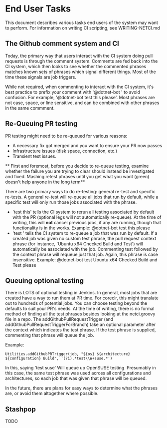 # End User Tasks

This document describes various tasks end users of the system may want to perform.  For information on writing CI scripting, see WRITING-NETCI.md

## The Github comment system and CI

Today, the primary way that users interact with the CI system doing pull requests is through the comment system.  Comments are fed back into the CI system, which then looks to see whether the commented phrases matches known sets of phrases which signal different things.  Most of the time these signals are job triggers.

While not required, when commenting to interact with the CI system, it's best practice to prefix your comment with '@dotnet-bot ' to avoid confusion.  For example, '@dotnet-bot test this please'.  Most phrases are not case, space, or line sensitive, and can be combined with other phrases in the same commment.

## Re-Queuing PR testing

PR testing might need to be re-queued for various reasons:

* A necessary fix got merged and you want to ensure your PR now passes
* Infrastructure issues (disk space, connection, etc.)
* Transient test issues.

** First and foremost, before you decide to re-queue testing, examine whether the failure you are trying to clear should instead be investigated and fixed.  Mashing retest phrases until you get what you want (green) doesn't help anyone in the long term**

There are two primary ways to do re-testing: general re-test and specific re-tests.  A general re-test will re-queue all jobs that run by default, while a specific test will only run those jobs associated with the phrase.

* 'test this' tells the CI system to rerun all testing associated by default with the PR (optional legs will not automatically re-queue).  At the time of writing, this will **not** cancel previous jobs, if any are running, though that functionality is in the works.
    Example: @dotnet-bot test this please
* 'test <job name from Github status>' tells the CI system to re-queue a job that was run by default.  If a created job was given no custom test phrase, the pull request context phrase (for instance, 'Ubuntu x64 Checked Build and Test') will automatically be associated with the job.  Commenting test followed by the context phrase will requeue just that job.  Again, this phrase is case insensitive.
    Example: @dotnet-bot test Ubuntu x64 Checked Build and Test please
    
## Queuing optional testing

There is LOTS of optional testing in Jenkins.  In general, most jobs that are created have a way to run them at PR time.  For coreclr, this might translate out to hundreds of potential jobs.  You can choose testing beyond the defaults to suit your PR's needs.  At the time of writing, there is no formal method of finding all the test phrases besides looking at the netci.groovy file in a repo.  The addGithubPullRequestTrigger (and addGithubPullRequestTriggerForBranch) take an optional parameter after the context which indicates the test phrase.  If the test phrase is supplied, commenting that phrase will queue the job.

Example:

    Utilities.addGithubPRTrigger(job, "${os} ${architecture} ${configuration} Build", '(?i).*test\\W+suse.*')
    
In this, saying 'test suse' Will queue up OpenSUSE testing.  Presumably in this case, the same test phrase was used across all configurations and architectures, so each job that was given that phrase will be queued.

In the future, there are plans for easy ways to determine what the phrases are, or avoid them altogether where possible.

## Stashpop

TODO

